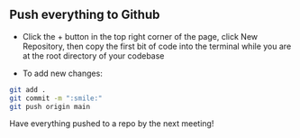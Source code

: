 ## Push everything to Github

- Click the + button in the top right corner of the page, click New Repository, 
then copy the first bit of code into the terminal while you are at the root directory 
of your codebase

- To add new changes:
```bash
git add .
git commit -m ":smile:"
git push origin main
```

Have everything pushed to a repo by the next meeting!
